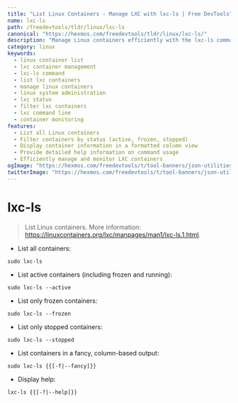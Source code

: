 ```yaml
---
title: "List Linux Containers - Manage LXC with lxc-ls | Free DevTools"
name: lxc-ls
path: /freedevtools/tldr/linux/lxc-ls
canonical: "https://hexmos.com/freedevtools/tldr/linux/lxc-ls/"
description: "Manage Linux containers efficiently with the lxc-ls command. List, filter, and view container status with various options. Free online tool, no registration required."
category: linux
keywords:
  - linux container list
  - lxc container management
  - lxc-ls command
  - list lxc containers
  - manage linux containers
  - linux system administration
  - lxc status
  - filter lxc containers
  - lxc command line
  - container monitoring
features:
  - List all Linux containers
  - Filter containers by status (active, frozen, stopped)
  - Display container information in a formatted column view
  - Provide detailed help information on command usage
  - Efficiently manage and monitor LXC containers
ogImage: "https://hexmos.com/freedevtools/t/tool-banners/json-utilities-banner.png"
twitterImage: "https://hexmos.com/freedevtools/t/tool-banners/json-utilities-banner.png"
---
```


# lxc-ls

> List Linux containers.
> More information: <https://linuxcontainers.org/lxc/manpages/man1/lxc-ls.1.html>.

- List all containers:

`sudo lxc-ls`

- List active containers (including frozen and running):

`sudo lxc-ls --active`

- List only frozen containers:

`sudo lxc-ls --frozen`

- List only stopped containers:

`sudo lxc-ls --stopped`

- List containers in a fancy, column-based output:

`sudo lxc-ls {{[-f|--fancy]}}`

- Display help:

`lxc-ls {{[-?|--help]}}`
